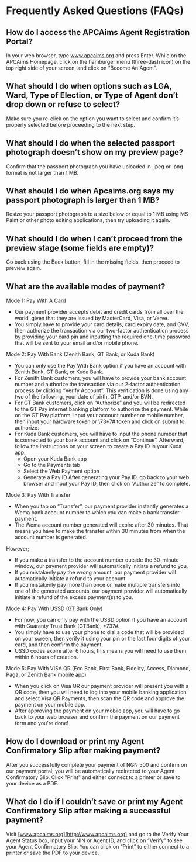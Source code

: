 # Frequently Asked Questions (FAQs)

## How do I access the APCAims Agent Registration Portal?

In your web browser, type www.apcaims.org and press Enter. While on the APCAims Homepage, click on the hamburger menu (three-dash icon) on the top right side of your screen, and click on “Become An Agent”.

## What should I do when options such as LGA, Ward, Type of Election, or Type of Agent don’t drop down or refuse to select?

Make sure you re-click on the option you want to select and confirm it’s properly selected before proceeding to the next step.

## What should I do when the selected passport photograph doesn’t show on my preview page?

Confirm that the passport photograph you have uploaded in .jpeg or .png format is not larger than 1 MB.

## What should I do when Apcaims.org says my passport photograph is larger than 1 MB?

Resize your passport photograph to a size below or equal to 1 MB using MS Paint or other photo editing applications, then try uploading it again.

## What should I do when I can’t proceed from the preview stage (some fields are empty)?

Go back using the Back button, fill in the missing fields, then proceed to preview again.

## What are the available modes of payment?

Mode 1: Pay With A Card

- Our payment provider accepts debit and credit cards from all over the world, given that they are issued by MasterCard, Visa, or Verve.
- You simply have to provide your card details, card expiry date, and CVV, then authorize the transaction via our two-factor authentication process by providing your card pin and inputting the required one-time password that will be sent to your email and/or mobile phone.

Mode 2: Pay With Bank (Zenith Bank, GT Bank, or Kuda Bank)

- You can only use the Pay With Bank option if you have an account with Zenith Bank, GT Bank, or Kuda Bank.
- For Zenith Bank customers, you will have to provide your bank account number and authorize the transaction via our 2-factor authentication process by clicking “Verify Account”. This verification is done using any two of the following, your date of birth, OTP, and/or BVN.
- For GT Bank customers, click on “Authorize” and you will be redirected to the GT Pay internet banking platform to authorize the payment. While on the GT Pay platform, input your account number or mobile number, then input your hardware token or \73\*7# token and click on submit to authorize.
- For Kuda Bank customers, you will have to input the phone number that is connected to your bank account and click on “Continue”. Afterward, follow the instructions on your screen to create a Pay ID in your Kuda app:
  - Open your Kuda Bank app
  - Go to the Payments tab
  - Select the Web Payment option
  - Generate a Pay ID
    After generating your Pay ID, go back to your web browser and input your Pay ID, then click on “Authorize” to complete.

Mode 3: Pay With Transfer

- When you tap on “Transfer”, our payment provider instantly generates a Wema bank account number to which you can make a bank transfer payment.
- The Wema account number generated will expire after 30 minutes. That means you have to make the transfer within 30 minutes from when the account number is generated.

However;

- If you make a transfer to the account number outside the 30-minute window, our payment provider will automatically initiate a refund to you.
- If you mistakenly pay the wrong amount, our payment provider will automatically initiate a refund to your account.
- If you mistakenly pay more than once or make multiple transfers into one of the generated accounts, our payment provider will automatically initiate a refund of the excess payment(s) to you.

Mode 4: Pay With USSD (GT Bank Only)

- For now, you can only pay with the USSD option if you have an account with Guaranty Trust Bank (GTBank), \*737#.
- You simply have to use your phone to dial a code that will be provided on your screen, then verify it using your pin or the last four digits of your card, and then confirm the payment.
- USSD codes expire after 6 hours, this means you will need to use them within 6 hours of creation.

Mode 5: Pay With VISA QR (Eco Bank, First Bank, Fidelity, Access, Diamond, Paga, or Zenith Bank mobile app)

- When you click on Visa QR our payment provider will present you with a QR code, then you will need to log into your mobile banking application and select Visa QR Payments, then scan the QR code and approve the payment on your mobile app.
- After approving the payment on your mobile app, you will have to go back to your web browser and confirm the payment on our payment form and you're done!

## How do I download or print my Agent Confirmatory Slip after making payment?

After you successfully complete your payment of NGN 500 and confirm on our payment portal, you will be automatically redirected to your Agent Confirmatory Slip. Click "Print" and either connect to a printer or save to your device as a PDF.

## What do I do if I couldn’t save or print my Agent Confirmatory Slip after making a successful payment?

Visit [www.apcaims.org](http://www.apcaims.org) and go to the Verify Your Agent Status box, input your NIN or Agent ID, and click on “Verify” to see your Agent Confirmatory Slip. You can click on “Print” to either connect to a printer or save the PDF to your device.
